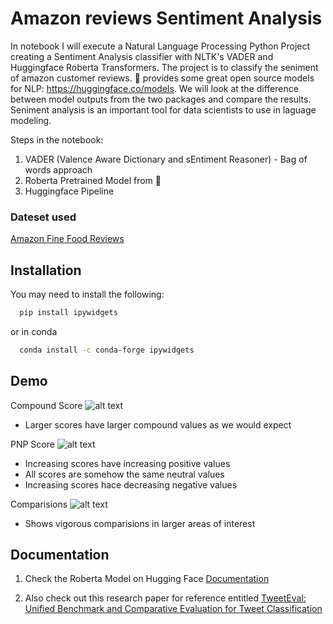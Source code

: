 
# Amazon reviews Sentiment Analysis

In notebook I will execute a Natural Language Processing Python Project creating a Sentiment Analysis classifier with NLTK's VADER and Huggingface Roberta Transformers. The project is to classify the seniment of amazon customer reviews. 🤗  provides some great open source models for NLP: https://huggingface.co/models. We will look at the difference between model outputs from the two packages and compare the results. Seniment analysis is an important tool for data scientists to use in laguage modeling.

Steps in the notebook:
1. VADER (Valence Aware Dictionary and sEntiment Reasoner) - Bag of words approach
2. Roberta Pretrained Model from 🤗
3. Huggingface Pipeline

### Dateset used
[Amazon Fine Food Reviews](https://www.kaggle.com/datasets/snap/amazon-fine-food-reviews)


## Installation

You may need to install the following:

```bash
  pip install ipywidgets
```
or in conda
```bash
  conda install -c conda-forge ipywidgets
```
    
## Demo
Compound Score
![alt text](https://github.com/aryanaarav/aa_repo/blob/master/Sentiment%20Analysis/Amazonreviews/ss/CompoundScore.jpg)
* Larger scores have larger compound values as we would expect

PNP Score
![alt text](https://github.com/aryanaarav/aa_repo/blob/master/Sentiment%20Analysis/Amazonreviews/ss/PNPscore.jpg)
* Increasing scores have increasing positive values
* All scores are somehow the same neutral values
* Increasing scores hace decreasing negative values

Comparisions
![alt text](https://github.com/aryanaarav/aa_repo/blob/master/Sentiment%20Analysis/Amazonreviews/ss/Comparision.jpg)
* Shows vigorous comparisions in larger areas of interest

## Documentation

1. Check the Roberta Model on Hugging Face [Documentation](https://huggingface.co/cardiffnlp/twitter-roberta-base-sentiment)

2. Also check out this research paper for reference entitled [TweetEval: Unified Benchmark and Comparative Evaluation for Tweet Classification](https://aclanthology.org/2020.findings-emnlp.148/)
